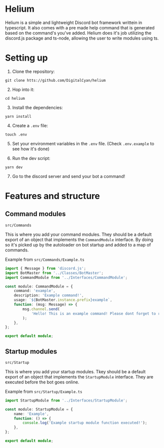 # Helium
Helium is a simple and lightweight Discord bot framework writtein in typescript. It also comes with a pre made help command that is generated based on the command's you've added. Helium does it's job utilizing the discord.js package and ts-node, allowing the user to write modules using ts.

# Setting up
1. Clone the repository:
```
git clone htts://github.com/DigitalCyan/helium
```

2. Hop into it:
```
cd helium
```

3. Install the dependencies:
```
yarn install
```

4. Create a `.env` file:
```
touch .env
```

5. Set your environment variables in the `.env` file. (Check `.env.example` to see how it's done)

6. Run the dev script:
```
yarn dev
```

7. Go to the discord server and send your bot a command!

# Features and structure
## Command modules
`src/Commands`

This is where you add your command modules. They should be a default export of an object that implements the `CommandModule` interface. By doing so it's picked up by the autoloader on bot startup and added to a map of commands.

Example from `src/Commands/Example.ts`
```ts
import { Message } from 'discord.js';
import BotMaster from '../Classes/BotMaster';
import CommandModule from '../Interfaces/CommandModule';

const module: CommandModule = {
    command: 'example',
    description: 'Example command!',
    usage: `${BotMaster.instance.prefix}example`,
    function: (msg: Message) => {
        msg.channel.send(
            'Hello! This is an example command! Please dont forget to remove it!'
        );
    },
};

export default module;
```

## Startup modules
`src/Startup`

This is where you add your startup modules. Tkey should be a default export of an object that implements the `StartupModule` interface. They are executed before the bot goes online.

Example from `src/Startup/Example.ts`
```ts
import StartupModule from '../Interfaces/StartupModule';

const module: StartupModule = {
    name: 'Example',
    function: () => {
        console.log('Example startup module function executed!');
    },
};

export default module;
```